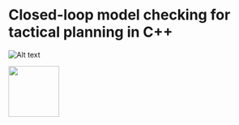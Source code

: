 # Closed-loop model checking for tactical planning in C++

![Alt text](https://github.com/possibilia/mcplanner/blob/main/robot.jpg)

<img src="https://github.com/possibilia/mcplanner/blob/main/robot.jpg" width="100" height="100">
